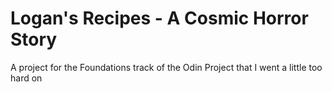 # Logan's Recipes - A Cosmic Horror Story
A project for the Foundations track of the Odin Project that I went a little too hard on
